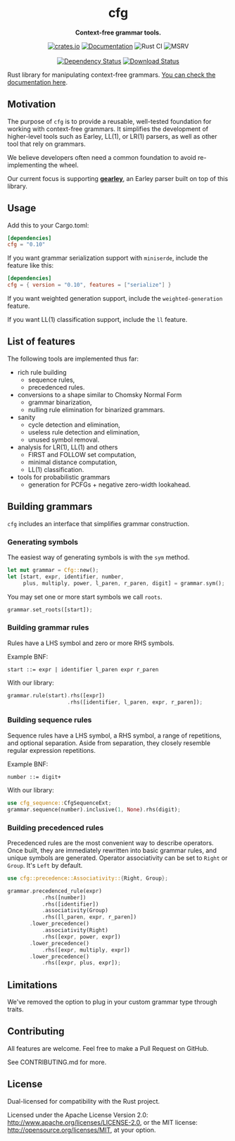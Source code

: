 <div align="center">
  <h1>cfg</h1>
  <p>
    <strong>Context-free grammar tools.</strong>
  </p>
  <p>

[![crates.io][crates.io shield]][crates.io link]
[![Documentation][docs.rs badge]][docs.rs link]
![Rust CI][github ci badge]
![MSRV][rustc 1.87+]
<br />
<br />
[![Dependency Status][deps.rs status]][deps.rs link]
[![Download Status][shields.io download count]][crates.io link]

  </p>
</div>

[crates.io shield]: https://img.shields.io/crates/v/cfg?label=latest
[crates.io link]: https://crates.io/crates/cfg
[docs.rs badge]: https://docs.rs/cfg/badge.svg?version=0.10.0
[docs.rs link]: https://docs.rs/cfg/0.10.0/cfg/
[github ci badge]: https://github.com/pczarn/cfg/workflows/CI/badge.svg?branch=master
[rustc 1.87+]: https://img.shields.io/badge/rustc-1.87%2B-blue.svg
[deps.rs status]: https://deps.rs/crate/cfg/0.10.0/status.svg
[deps.rs link]: https://deps.rs/crate/cfg/0.10.0
[shields.io download count]: https://img.shields.io/crates/d/cfg.svg

Rust library for manipulating context-free grammars.
[You can check the documentation here](https://docs.rs/cfg/latest/cfg/).

## Motivation

The purpose of `cfg` is to provide a reusable, well-tested foundation for
working with context-free grammars. It simplifies the development of
higher-level tools such as Earley, LL(1), or LR(1) parsers, as well as other
tool that rely on grammars.

We believe developers often need a common foundation to avoid
re-implementing the wheel.

Our current focus is supporting
**[gearley](https://github.com/pczarn/gearley)**, an Earley parser built on top
of this library.

## Usage

Add this to your Cargo.toml:

```toml
[dependencies]
cfg = "0.10"
```

If you want grammar serialization support with `miniserde`, include the feature like this:

```toml
[dependencies]
cfg = { version = "0.10", features = ["serialize"] }
```

If you want weighted generation support, include the `weighted-generation` feature.

If you want LL(1) classification support, include the `ll` feature.

## List of features

The following tools are implemented thus far:

* rich rule building
  * sequence rules,
  * precedenced rules.
* conversions to a shape similar to Chomsky Normal Form
  * grammar binarization,
  * nulling rule elimination for binarized grammars.
* sanity
  * cycle detection and elimination,
  * useless rule detection and elimination,
  * unused symbol removal.
* analysis for LR(1), LL(1) and others
  * FIRST and FOLLOW set computation,
  * minimal distance computation,
  * LL(1) classification.
* tools for probabilistic grammars
  * generation for PCFGs + negative zero-width lookahead.

## Building grammars

`cfg` includes an interface that simplifies grammar construction.

### Generating symbols

The easiest way of generating symbols is with the `sym` method.

```rust
let mut grammar = Cfg::new();
let [start, expr, identifier, number,
     plus, multiply, power, l_paren, r_paren, digit] = grammar.sym();
```

You may set one or more start symbols we call `roots`.

```rust
grammar.set_roots([start]);
```

### Building grammar rules

Rules have a LHS symbol and zero or more RHS symbols.

Example BNF:
```bnf
start ::= expr | identifier l_paren expr r_paren
```

With our library:
```rust
grammar.rule(start).rhs([expr])
                   .rhs([identifier, l_paren, expr, r_paren]);
```

### Building sequence rules

Sequence rules have a LHS symbol, a RHS symbol, a range of repetitions, and
optional separation. Aside from separation, they closely resemble regular
expression repetitions.

Example BNF:
```bnf
number ::= digit+
```

With our library:
```rust
use cfg_sequence::CfgSequenceExt;
grammar.sequence(number).inclusive(1, None).rhs(digit);
```

### Building precedenced rules

Precedenced rules are the most convenient way to describe operators. Once
built, they are immediately rewritten into basic grammar rules, and unique
symbols are generated. Operator associativity can be set to `Right` or
`Group`. It's `Left` by default.

```rust
use cfg::precedence::Associativity::{Right, Group};

grammar.precedenced_rule(expr)
           .rhs([number])
           .rhs([identifier])
           .associativity(Group)
           .rhs([l_paren, expr, r_paren])
       .lower_precedence()
           .associativity(Right)
           .rhs([expr, power, expr])
       .lower_precedence()
           .rhs([expr, multiply, expr])
       .lower_precedence()
           .rhs([expr, plus, expr]);
```

## Limitations

We've removed the option to plug in your custom grammar type through traits.

## Contributing

All features are welcome. Feel free to make a Pull Request on GitHub.

See CONTRIBUTING.md for more.

## License

Dual-licensed for compatibility with the Rust project.

Licensed under the Apache License Version 2.0:
http://www.apache.org/licenses/LICENSE-2.0, or the MIT license:
http://opensource.org/licenses/MIT, at your option.
